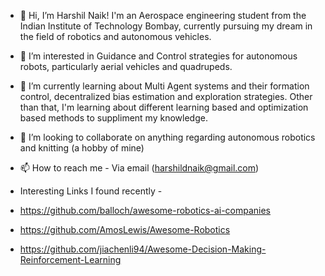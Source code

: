 - 👋 Hi, I’m Harshil Naik!
I'm an Aerospace engineering student from the Indian Institute of Technology Bombay, currently pursuing my dream in the field of robotics and autonomous vehicles. 

- 👀 I’m interested in Guidance and Control strategies for autonomous robots, particularly aerial vehicles and quadrupeds.
 
- 🌱 I’m currently learning about Multi Agent systems and their formation control, decentralized bias estimation and exploration strategies. Other than that, I'm learning about different learning based and optimization based methods to suppliment my knowledge.

- 💞️ I’m looking to collaborate on anything regarding autonomous robotics and knitting (a hobby of mine)

- 📫 How to reach me - Via email (harshildnaik@gmail.com)

- Interesting Links I found recently - 
- https://github.com/balloch/awesome-robotics-ai-companies
- https://github.com/AmosLewis/Awesome-Robotics
- https://github.com/jiachenli94/Awesome-Decision-Making-Reinforcement-Learning

<!---
HarshilNaikk/HarshilNaikk is a ✨ special ✨ repository because its `README.md` (this file) appears on your GitHub profile.
You can click the Preview link to take a look at your changes.
--->
